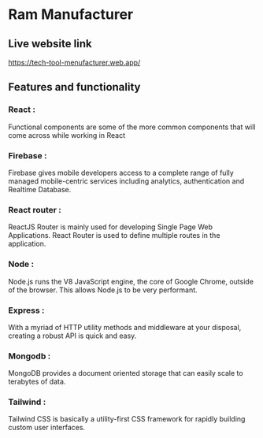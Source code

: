 # Ram Manufacturer

## Live website link

https://tech-tool-menufacturer.web.app/


## Features and functionality

### React : 
Functional components are some of the more common components that will come across while working in React

### Firebase : 
Firebase gives mobile developers access to a complete range of fully managed mobile-centric services including analytics, authentication and Realtime Database.

### React router : 
ReactJS Router is mainly used for developing Single Page Web Applications. React Router is used to define multiple routes in the application.

### Node : 
Node.js runs the V8 JavaScript engine, the core of Google Chrome, outside of the browser. This allows Node.js to be very performant.

### Express : 
With a myriad of HTTP utility methods and middleware at your disposal, creating a robust API is quick and easy.

### Mongodb : 
MongoDB provides a document oriented storage that can easily scale to terabytes of data.

### Tailwind :
Tailwind CSS is basically a utility-first CSS framework for rapidly building custom user interfaces.